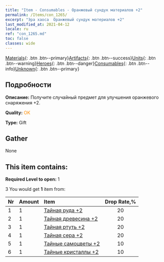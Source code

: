 ```yaml
---
title: "Item - Consumables - Оранжевый сундук материалов +2"
permalink: /Items/con_1265/
excerpt: "Эра хаоса  Оранжевый сундук материалов +2"
last_modified_at: 2021-04-12
locale: ru
ref: "con_1265.md"
toc: false
classes: wide
---
```

 [Materials](/ru/Items/){: .btn .btn--primary}[Artifacts](/ru/Items/Artifacts/){: .btn .btn--success}[Units](/ru/Items/Units/){: .btn .btn--warning}[Heroes](/ru/Items/Heroes/){: .btn .btn--danger}[Consumables](/ru/Items/Consumables/){: .btn .btn--info}[Unknown](/ru/Items/Unknown/){: .btn .btn--primary}

## Подробности
 **Описание:** Получите случайный предмет для улучшения оранжевого снаряжения +2.

 **Quality:** <span style="color: #FF8C00">OK</span>

 **Type:** Gift

## Gather

  None

## This item contains:

 **Required Level to open:** 1

 3 You would get **1** item  from:

  | Nr | Amount |     Item    | Drop Rate,% |
  |:---|:-------|:------------|:---------:|
  | 1 | 1 | [Тайная руда +2](/ru/Items/mat_75/) | 20 | 
  | 2 | 1 | [Тайная древесина +2](/ru/Items/mat_76/) | 20 | 
  | 3 | 1 | [Тайная ртуть +2](/ru/Items/mat_77/) | 20 | 
  | 4 | 1 | [Тайная сера +2](/ru/Items/mat_78/) | 20 | 
  | 5 | 1 | [Тайные самоцветы +2](/ru/Items/mat_79/) | 10 | 
  | 6 | 1 | [Тайные кристаллы +2](/ru/Items/mat_80/) | 10 | 
